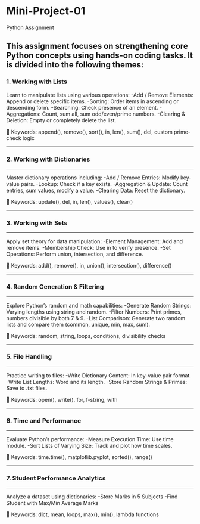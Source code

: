 # Mini-Project-01
Python Assignment

This assignment focuses on strengthening core Python concepts using hands-on coding tasks. It is divided into the following themes:
---
### **1. Working with Lists**
Learn to manipulate lists using various operations:
-Add / Remove Elements: Append or delete specific items.
-Sorting: Order items in ascending or descending form.
-Searching: Check presence of an element.
-Aggregations: Count, sum all, sum odd/even/prime numbers.
-Clearing & Deletion: Empty or completely delete the list.

📘 Keywords: append(), remove(), sort(), in, len(), sum(), del, custom prime-check logic


---
### **2. Working with Dictionaries**
---

Master dictionary operations including:
-Add / Remove Entries: Modify key-value pairs.
-Lookup: Check if a key exists.
-Aggregation & Update: Count entries, sum values, modify a value.
-Clearing Data: Reset the dictionary.

📘 Keywords: update(), del, in, len(), values(), clear()

---
### **3. Working with Sets**
---
Apply set theory for data manipulation:
-Element Management: Add and remove items.
-Membership Check: Use in to verify presence.
-Set Operations: Perform union, intersection, and difference.

📘 Keywords: add(), remove(), in, union(), intersection(), difference()

---
### **4. Random Generation & Filtering**
---
Explore Python’s random and math capabilities:
-Generate Random Strings: Varying lengths using string and random.
-Filter Numbers: Print primes, numbers divisible by both 7 & 9.
-List Comparison: Generate two random lists and compare them (common, unique, min, max, sum).

📘 Keywords: random, string, loops, conditions, divisibility checks


---
### **5. File Handling**
---
Practice writing to files:
-Write Dictionary Content: In key-value pair format.
-Write List Lengths: Word and its length.
-Store Random Strings & Primes: Save to .txt files.

📘 Keywords: open(), write(), for, f-string, with


---
### **6. Time and Performance**
---
Evaluate Python’s performance:
-Measure Execution Time: Use time module.
-Sort Lists of Varying Size: Track and plot how time scales.

📘 Keywords: time.time(), matplotlib.pyplot, sorted(), range()



---
### **7. Student Performance Analytics**
---

Analyze a dataset using dictionaries:
-Store Marks in 5 Subjects
-Find Student with Max/Min Average Marks

📘 Keywords: dict, mean, loops, max(), min(), lambda functions


